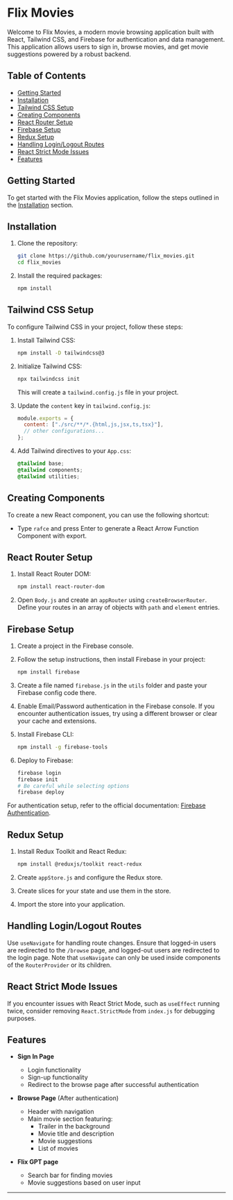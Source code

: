 
# Flix Movies

Welcome to Flix Movies, a modern movie browsing application built with React, Tailwind CSS, and Firebase for authentication and data management. This application allows users to sign in, browse movies, and get movie suggestions powered by a robust backend.

## Table of Contents

- [Getting Started](#getting-started)
- [Installation](#installation)
- [Tailwind CSS Setup](#tailwind-css-setup)
- [Creating Components](#creating-components)
- [React Router Setup](#react-router-setup)
- [Firebase Setup](#firebase-setup)
- [Redux Setup](#redux-setup)
- [Handling Login/Logout Routes](#handling-loginlogout-routes)
- [React Strict Mode Issues](#react-strict-mode-issues)
- [Features](#features)

## Getting Started

To get started with the Flix Movies application, follow the steps outlined in the [Installation](#installation) section.

## Installation

1. Clone the repository:
   ```bash
   git clone https://github.com/yourusername/flix_movies.git
   cd flix_movies
   ```

2. Install the required packages:
   ```bash
   npm install
   ```

## Tailwind CSS Setup

To configure Tailwind CSS in your project, follow these steps:

1. Install Tailwind CSS:
   ```bash
   npm install -D tailwindcss@3
   ```

2. Initialize Tailwind CSS:
   ```bash
   npx tailwindcss init
   ```
   This will create a `tailwind.config.js` file in your project.

3. Update the `content` key in `tailwind.config.js`:
   ```javascript
   module.exports = {
     content: ["./src/**/*.{html,js,jsx,ts,tsx}"],
     // other configurations...
   };
   ```

4. Add Tailwind directives to your `App.css`:
   ```css
   @tailwind base;
   @tailwind components;
   @tailwind utilities;
   ```

## Creating Components

To create a new React component, you can use the following shortcut:

- Type `rafce` and press Enter to generate a React Arrow Function Component with export.

## React Router Setup

1. Install React Router DOM:
   ```bash
   npm install react-router-dom
   ```

2. Open `Body.js` and create an `appRouter` using `createBrowserRouter`. Define your routes in an array of objects with `path` and `element` entries.

## Firebase Setup

1. Create a project in the Firebase console.

2. Follow the setup instructions, then install Firebase in your project:
   ```bash
   npm install firebase
   ```

3. Create a file named `firebase.js` in the `utils` folder and paste your Firebase config code there.

4. Enable Email/Password authentication in the Firebase console. If you encounter authentication issues, try using a different browser or clear your cache and extensions.

5. Install Firebase CLI:
   ```bash
   npm install -g firebase-tools
   ```

6. Deploy to Firebase:
   ```bash
   firebase login
   firebase init
   # Be careful while selecting options
   firebase deploy
   ```

For authentication setup, refer to the official documentation: [Firebase Authentication](https://firebase.google.com/docs/auth/web/password-auth).

## Redux Setup

1. Install Redux Toolkit and React Redux:
   ```bash
   npm install @reduxjs/toolkit react-redux
   ```

2. Create `appStore.js` and configure the Redux store.

3. Create slices for your state and use them in the store.

4. Import the store into your application.

## Handling Login/Logout Routes

Use `useNavigate` for handling route changes. Ensure that logged-in users are redirected to the `/browse` page, and logged-out users are redirected to the login page. Note that `useNavigate` can only be used inside components of the `RouterProvider` or its children.

## React Strict Mode Issues

If you encounter issues with React Strict Mode, such as `useEffect` running twice, consider removing `React.StrictMode` from `index.js` for debugging purposes.

## Features

- **Sign In Page**
  - Login functionality
  - Sign-up functionality
  - Redirect to the browse page after successful authentication

- **Browse Page** (After authentication)
  - Header with navigation
  - Main movie section featuring:
    - Trailer in the background
    - Movie title and description
    - Movie suggestions
    - List of movies

- **Flix GPT page**
  - Search bar for finding movies
  - Movie suggestions based on user input

---